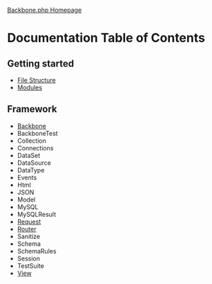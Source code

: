 [Backbone.php Homepage](https://github.com/jamesatracy/Backbone.php)

# Documentation Table of Contents

## Getting started

* [File Structure](file_structure.md)
* [Modules](modules.md)

## Framework

* [Backbone](backbone_class.md)
* BackboneTest
* Collection
* Connections
* DataSet
* DataSource
* DataType
* Events
* Html
* JSON
* Model
* MySQL
* MySQLResult
* [Request](request_class.md)
* [Router](router_class.md)
* Sanitize
* Schema
* SchemaRules
* Session
* TestSuite
* [View](view_class.md)